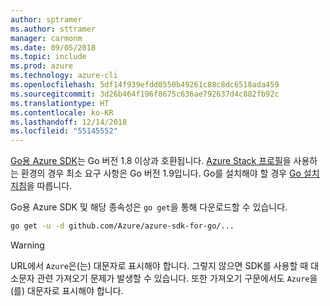 ```yaml
---
author: sptramer
ms.author: sttramer
manager: carmonm
ms.date: 09/05/2018
ms.topic: include
ms.prod: azure
ms.technology: azure-cli
ms.openlocfilehash: 5df14f939efdd0550b49261c88c8dc6518ada459
ms.sourcegitcommit: 3d26b464f196f8675c636ae792637d4c882fb92c
ms.translationtype: HT
ms.contentlocale: ko-KR
ms.lasthandoff: 12/14/2018
ms.locfileid: "55145552"
---
```

[Go용 Azure SDK](https://github.com/Azure/azure-sdk-for-go)는 Go 버전 1.8 이상과 호환됩니다. [Azure Stack 프로필](/azure/azure-stack/user/azure-stack-version-profiles-go)을 사용하는 환경의 경우 최소 요구 사항은 Go 버전 1.9입니다.
Go를 설치해야 할 경우 [Go 설치 지침](https://golang.org/doc/install)을 따릅니다.

Go용 Azure SDK 및 해당 종속성은 `go get`을 통해 다운로드할 수 있습니다.

```bash
go get -u -d github.com/Azure/azure-sdk-for-go/...
```

> [!WARNING]
> URL에서 `Azure`은(는) 대문자로 표시해야 합니다. 그렇지 않으면 SDK를 사용할 때 대소문자 관련 가져오기 문제가 발생할 수 있습니다. 또한 가져오기 구문에서도 `Azure`을(를) 대문자로 표시해야 합니다.
